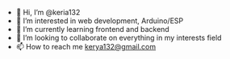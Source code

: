 - 👋 Hi, I’m @keria132
- 👀 I’m interested in web development, Arduino/ESP
- 🌱 I’m currently learning frontend and backend
- 💞️ I’m looking to collaborate on everything in my interests field
- 📫 How to reach me kerya132@gmail.com

<!---
keria132/keria132 is a ✨ special ✨ repository because its `README.md` (this file) appears on your GitHub profile.
You can click the Preview link to take a look at your changes.
--->
